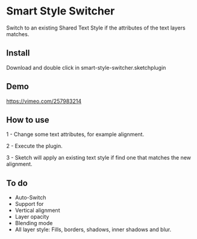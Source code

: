 # Smart Style Switcher
Switch to an existing Shared Text Style if the attributes of the text layers matches.

## Install
Download and double click in smart-style-switcher.sketchplugin

## Demo
https://vimeo.com/257983214

## How to use
1 - Change some text attributes, for example alignment.

2 - Execute the plugin.

3 - Sketch will apply an existing text style if find one that matches the new alignment.

## To do
- Auto-Switch
- Support for
 - Vertical alignment
 - Layer opacity
 - Blending mode
 - All layer style: Fills, borders, shadows, inner shadows and blur.
